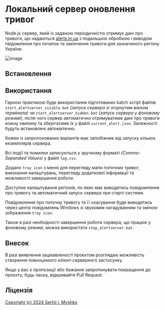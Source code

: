 # Локальний сервер оновлення тривог

Node.js сервер, який із заданою періодичністю отримує дані про тривоги, що надаються [alerts.in.ua](https://alerts.in.ua/) з подальшою обробкою і виводом пвідомлення про початок та закінчення тривоги для зазначеного регіону України.

![image](https://github.com/sergeiown/Alert_Server/assets/112722061/f9a69e2e-dd5d-4232-8e6f-0f4581bfd1bd)

## Встановлення

## Використання

Гарною практикою буде використання підготованих batch script файлів `start_alertserver_visible.bat` *(запуск сервера зі згорнутим вікном термінала)* чи `start_alertserver_hidden.bat` *(запуск сервера у фоновому режимі)*, після чого сервер автоматично отримуватиме дані про тривоги кожну хвилину та зберігатиме їх у файлі `current_alert.json`. Залежності будуть встановлені автоматично.

Кожен із запропонованих варіантів має запобіжник від запуску кількох екземплярів сервера.

Всі події та помилки записуються у зручному форматі *(Comma-Separated Values)* у файлі `log.csv`.

Додано `tray icon` з меню для перегляду мапи поточних тривог, виконання налаштувань, перегляду додаткової інформації та можливості завершення роботи.

Доступне налаштування регіонів, по яких має виводитись повідомлення про тривогу та автоматичний запуск сервера при старті системи.

Повідомлення про поточну тривогу та її скасування буде виводитись через центр повідомлень Windows зі звуковим нагадуванням та зміною зображення `tray icon`.

Також в разі необхідності завершення роботи сервера, що працює у фоновому режимі, можна використати `stop_alertserver.bat`.

## Внесок

В разі виявлення зацікавленості проєктом розглядаю можливість створення повноцінного клієнт-серверного застосунку.

Якщо у вас є пропозиції або бажання запропонувати покращення до проєкту, будь ласка, відкривайте Pull Request.

## Ліцензія

[Copyright (c) 2024 Serhii I. Myshko](https://github.com/sergeiown/Current_Alert/blob/main/LICENSE)
